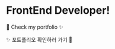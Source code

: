 # FrontEnd Developer!

:star2: <a href="https://floriansacc.github.io/" style="text-decoration:none; color:inherit;">Check my portfolio</a> :sparkles:

:sparkles: <a href="https://floriansacc.github.io/" style="text-decoration: none;">포트폴리오 확인하러 가기</a> :star2:

<!--
**floriansacc/floriansacc** is a ✨ _special_ ✨ repository because its `README.md` (this file) appears on your GitHub profile.

Here are some ideas to get you started:

- 🔭 I’m currently working on ...
- 🌱 I’m currently learning ...
- 👯 I’m looking to collaborate on ...
- 🤔 I’m looking for help with ...
- 💬 Ask me about ...
- 📫 How to reach me: ...
- 😄 Pronouns: ...
- ⚡ Fun fact: ...
-->

